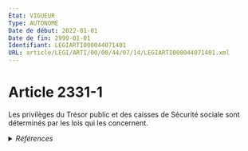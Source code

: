 ```yaml
---
État: VIGUEUR
Type: AUTONOME
Date de début: 2022-01-01
Date de fin: 2999-01-01
Identifiant: LEGIARTI000044071401
URL: article/LEGI/ARTI/00/00/44/07/14/LEGIARTI000044071401.xml
---
```


<h1>Article 2331-1</h1>

Les privilèges du Trésor public et des caisses de Sécurité sociale sont
déterminés par les lois qui les concernent.


<details>
  <summary><em>Références</em></summary>

  <h2>Articles faisant référence à l'article</h2>
  
  <ul>
    <li>
      <a href="https://legal.tricoteuses.fr//redirection/LEGIARTI000044045512?vers=git&vers=legifrance">Ordonnance n° 2021-1192 du 15 septembre 2021 portant réforme du droit des sûretés - article 7 ENTIEREMENT_MODIF</a> CREE source
    </li>
  </ul>
  
  <h2>Références faites par l'article</h2>
  
  <ul>
    <li>
      2021-09-15 CREE cible <a href="https://legal.tricoteuses.fr//redirection/LEGIARTI000044045512?vers=git&vers=legifrance">Ordonnance n° 2021-1192 du 15 septembre 2021 portant réforme du droit des sûretés - article 7 ENTIEREMENT_MODIF</a>
    </li>
  </ul>
</details>
